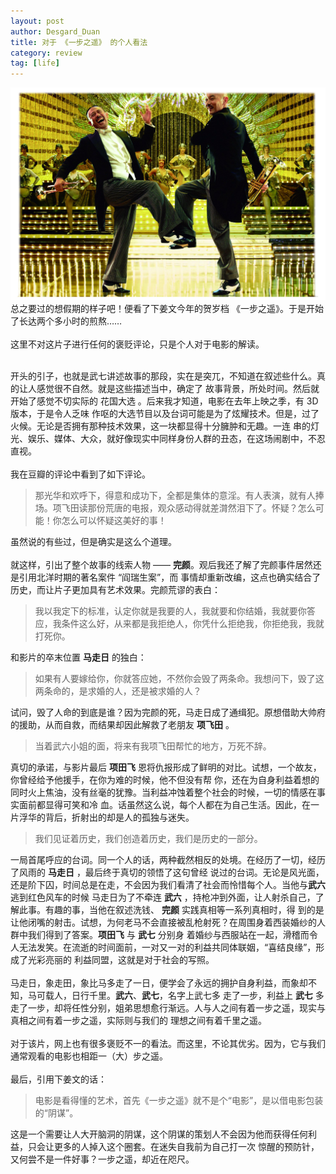 ```yaml
---
layout: post
author: Desgard_Duan
title: 对于 《一步之遥》 的个人看法
category: review
tag: [life]
---
```

 ![img](/public/ach_img/2015-2-4-2.png ) 
总之要过的想假期的样子吧！便看了下姜文今年的贺岁档 《一步之遥》。于是开始了长达两个多小时的煎熬……<br /><br />
这里不对这片子进行任何的褒贬评论，只是个人对于电影的解读。<br /><br />
<!-- more -->
开头的引子，也就是武七讲述故事的那段，实在是突兀，不知道在叙述些什么。真的让人感觉很不自然。就是这些描述当中，确定了
故事背景，所处时间。然后就开始了感觉不切实际的 花国大选 。后来我才知道，电影在去年上映之季，有 3D 版本，于是令人乏味
作呕的大选节目以及台词可能是为了炫耀技术。但是，过了火候。无论是否拥有那种技术效果，这一块都显得十分臃肿和无趣。一连
串的灯光、娱乐、媒体、大众，就好像现实中同样身份人群的丑态，在这场闹剧中，不忍直视。<br /><br />
我在豆瓣的评论中看到了如下评论。

> 那光华和欢呼下，得意和成功下，全都是集体的意淫。有人表演，就有人捧场。项飞田读那份荒唐的电报，观众感动得就差潸然泪下了。怀疑？怎么可能！你怎么可以怀疑这美好的事！


虽然说的有些过，但是确实是这么个道理。<br /><br />
就这样，引出了整个故事的线索人物 —— **完颜**。观后我还了解了完颜事件居然还是引用北洋时期的著名案件 “阎瑞生案”，而
事情却重新改编，这点也确实结合了历史，而让片子更加具有艺术效果。完颜荒谬的表白：

> 我以我定下的标准，认定你就是我要的人，我就要和你结婚，我就要你答应，我条件这么好，从来都是我拒绝人，你凭什么拒绝我，你拒绝我，我就打死你。


和影片的卒末位置 **马走日** 的独白：
> 如果有人要嫁给你，你就答应她，不然你会毁了两条命。我想问下，毁了这两条命的，是求婚的人，还是被求婚的人？


试问，毁了人命的到底是谁？因为完颜的死，马走日成了通缉犯。原想借助大帅府的援助，从而自救，而结果却因此解救了老朋友
 **项飞田** 。
> 当着武六小姐的面，将来有我项飞田帮忙的地方，万死不辞。


真切的承诺，与影片最后 **项田飞** 恩将仇报形成了鲜明的对比。试想，一个故友，你曾经给予他援手，在你为难的时候，他不但没有帮
你，还在为自身利益着想的同时火上焦油，没有丝毫的犹豫。当利益冲蚀着整个社会的时候，一切的情感在事实面前都显得可笑和冷
血。话虽然这么说，每个人都在为自己生活。因此，在一片浮华的背后，折射出的却是人的孤独与迷失。
> 我们见证着历史，我们创造着历史，我们是历史的一部分。


一局首尾呼应的台词。同一个人的话，两种截然相反的处境。在经历了一切，经历了风雨的 **马走日** ，最后终于真切的领悟了这句曾经
说过的台词。无论是风光面，还是阶下囚，时间总是在走，不会因为我们看清了社会而怜惜每个人。当他与**武六**逃到红色风车的时候
马走日为了不牵连 **武六** ，持枪冲到外面，让人射杀自己，了解此事。有趣的事，当他在叙述洗钱、 **完颜** 实践真相等一系列真相时，得
到的是让他闭嘴的射击。试想，为何老马不会直接被乱枪射死？在周围身着西装婚纱的人群中我们得到了答案。**项田飞** 与 **武七** 分别身
着婚纱与西服站在一起，滑稽而令人无法发笑。在流逝的时间面前，一对又一对的利益共同体联姻，“喜结良缘”，形成了光彩亮丽的
利益同盟，这就是对于社会的写照。<br /><br />
马走日，象走田，象比马多走了一日，便学会了永远的拥护自身利益，而象却不知，马可载人，日行千里。**武六**、**武七**，名字上武七多
走了一步，利益上 **武七** 多走了一步，却将任性分别，姐弟思想愈行渐远。人与人之间有着一步之遥，现实与真相之间有着一步之遥，实际则与我们的
理想之间有着千里之遥。<br /><br />
对于该片，网上也有很多褒贬不一的看法。而这里，不论其优劣。因为，它与我们通常观看的电影也相距一（大）步之遥。<br /><br />
最后，引用下姜文的话：
> 电影是看得懂的艺术，首先《一步之遥》就不是个“电影”，是以借电影包装的“阴谋”。


这是一个需要让人大开脑洞的阴谋，这个阴谋的策划人不会因为他而获得任何利益，只会让更多的人掉入这个圈套。在迷失自我前为自己打一次
惊醒的预防针，又何尝不是一件好事？一步之遥，却近在咫尺。<br />